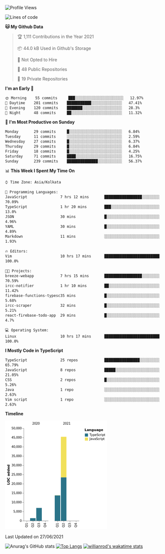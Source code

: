 <!--START_SECTION:waka-->
![Profile Views](http://img.shields.io/badge/Profile%20Views-0-blue)

![Lines of code](https://img.shields.io/badge/From%20Hello%20World%20I%27ve%20Written-67523%20lines%20of%20code-blue)

**🐱 My Github Data** 

> 🏆 1,111 Contributions in the Year 2021
 > 
> 📦 44.0 kB Used in Github's Storage 
 > 
> 🚫 Not Opted to Hire
 > 
> 📜 48 Public Repositories 
 > 
> 🔑 19 Private Repositories  
 > 
**I'm an Early 🐤** 

```text
🌞 Morning    55 commits     ███░░░░░░░░░░░░░░░░░░░░░░   12.97% 
🌆 Daytime    201 commits    ███████████░░░░░░░░░░░░░░   47.41% 
🌃 Evening    120 commits    ███████░░░░░░░░░░░░░░░░░░   28.3% 
🌙 Night      48 commits     ██░░░░░░░░░░░░░░░░░░░░░░░   11.32%

```
📅 **I'm Most Productive on Sunday** 

```text
Monday       29 commits     █░░░░░░░░░░░░░░░░░░░░░░░░   6.84% 
Tuesday      11 commits     ░░░░░░░░░░░░░░░░░░░░░░░░░   2.59% 
Wednesday    27 commits     █░░░░░░░░░░░░░░░░░░░░░░░░   6.37% 
Thursday     29 commits     █░░░░░░░░░░░░░░░░░░░░░░░░   6.84% 
Friday       18 commits     █░░░░░░░░░░░░░░░░░░░░░░░░   4.25% 
Saturday     71 commits     ████░░░░░░░░░░░░░░░░░░░░░   16.75% 
Sunday       239 commits    ██████████████░░░░░░░░░░░   56.37%

```


📊 **This Week I Spent My Time On** 

```text
⌚︎ Time Zone: Asia/Kolkata

💬 Programming Languages: 
JavaScript               7 hrs 12 mins       █████████████████░░░░░░░░   70.09% 
TypeScript               1 hr 20 mins        ███░░░░░░░░░░░░░░░░░░░░░░   13.0% 
JSON                     30 mins             █░░░░░░░░░░░░░░░░░░░░░░░░   4.96% 
YAML                     30 mins             █░░░░░░░░░░░░░░░░░░░░░░░░   4.89% 
Markdown                 11 mins             ░░░░░░░░░░░░░░░░░░░░░░░░░   1.93%

🔥 Editors: 
Vim                      10 hrs 17 mins      █████████████████████████   100.0%

🐱‍💻 Projects: 
breeze-webapp            7 hrs 15 mins       █████████████████░░░░░░░░   70.59% 
ircc-notifier            1 hr 10 mins        ██░░░░░░░░░░░░░░░░░░░░░░░   11.42% 
firebase-functions-typesc35 mins             █░░░░░░░░░░░░░░░░░░░░░░░░   5.68% 
ircc-scraper             32 mins             █░░░░░░░░░░░░░░░░░░░░░░░░   5.21% 
react-firebase-todo-app  29 mins             █░░░░░░░░░░░░░░░░░░░░░░░░   4.7%

💻 Operating System: 
Linux                    10 hrs 17 mins      █████████████████████████   100.0%

```

**I Mostly Code in TypeScript** 

```text
TypeScript               25 repos            ████████████████░░░░░░░░░   65.79% 
JavaScript               8 repos             █████░░░░░░░░░░░░░░░░░░░░   21.05% 
CSS                      2 repos             █░░░░░░░░░░░░░░░░░░░░░░░░   5.26% 
Java                     1 repo              ░░░░░░░░░░░░░░░░░░░░░░░░░   2.63% 
Vim script               1 repo              ░░░░░░░░░░░░░░░░░░░░░░░░░   2.63%

```


**Timeline**

![Chart not found](https://raw.githubusercontent.com/wise-introvert/wise-introvert/master/charts/bar_graph.png) 


 Last Updated on 27/06/2021
<!--END_SECTION:waka-->
![Anurag's GitHub stats](https://github-readme-stats.vercel.app/api?username=wise-introvert&count_private=true&show_icons=true)
[![Top Langs](https://github-readme-stats.vercel.app/api/top-langs/?username=wise-introvert&langs_count=10)](https://github.com/anuraghazra/github-readme-stats)
[![willianrod's wakatime stats](https://github-readme-stats.vercel.app/api/wakatime?username=wiseintrovert)](https://github.com/anuraghazra/github-readme-stats)
